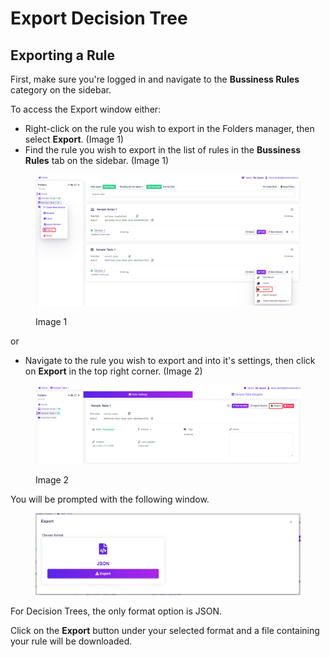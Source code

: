 # Export Decision Tree

## Exporting a Rule

First, make sure you're logged in and navigate to the **Bussiness Rules** category on the sidebar.

To access the Export window either:

* Right-click on the rule you wish to export in the Folders manager, then select **Export**. (Image 1)
* Find the rule you wish to export in the list of rules in the **Bussiness Rules** tab on the sidebar. (Image 1)

<figure><img src="../../.gitbook/assets/image (153) (1).png" alt=""><figcaption><p>Image 1</p></figcaption></figure>

or

* Navigate to the rule you wish to export and into it's settings, then click on **Export** in the top right corner. (Image 2)&#x20;

<figure><img src="../../.gitbook/assets/image (46).png" alt=""><figcaption><p>Image 2</p></figcaption></figure>

You will be prompted with the following window.

<figure><img src="../../.gitbook/assets/image (216).png" alt=""><figcaption></figcaption></figure>

For Decision Trees, the only format option is JSON.

Click on the **Export** button under your selected format and a file containing your rule will be downloaded.
